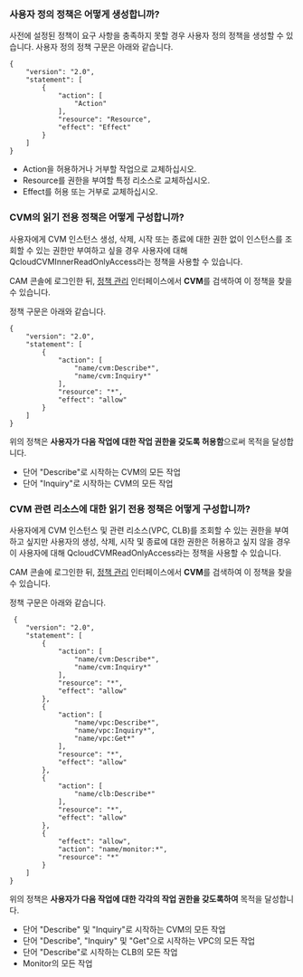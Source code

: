 ### 사용자 정의 정책은 어떻게 생성합니까?

사전에 설정된 정책이 요구 사항을 충족하지 못할 경우 사용자 정의 정책을 생성할 수 있습니다.
사용자 정의 정책 구문은 아래와 같습니다.

```
{
    "version": "2.0",
    "statement": [
        {
            "action": [
                "Action"
            ],
            "resource": "Resource",
            "effect": "Effect"
        }
    ]
}
```

- Action을 허용하거나 거부할 작업으로 교체하십시오.
- Resource를 권한을 부여할 특정 리소스로 교체하십시오.
- Effect를 허용 또는 거부로 교체하십시오.

### CVM의 읽기 전용 정책은 어떻게 구성합니까?

사용자에게 CVM 인스턴스 생성, 삭제, 시작 또는 종료에 대한 권한 없이 인스턴스를 조회할 수 있는 권한만 부여하고 싶을 경우 사용자에 대해 QcloudCVMInnerReadOnlyAccess라는 정책을 사용할 수 있습니다.

CAM 콘솔에 로그인한 뒤, [정책 관리](https://console.cloud.tencent.com/cam/policy) 인터페이스에서 **CVM**를 검색하여 이 정책을 찾을 수 있습니다.

정책 구문은 아래와 같습니다.

```
{
    "version": "2.0",
    "statement": [
        {
            "action": [
                "name/cvm:Describe*",
                "name/cvm:Inquiry*"
            ],
            "resource": "*",
            "effect": "allow"
        }
    ]
}
```

위의 정책은 **사용자가 다음 작업에 대한 작업 권한을 갖도록 허용함**으로써 목적을 달성합니다.

- 단어 "Describe"로 시작하는 CVM의 모든 작업
- 단어 "Inquiry"로 시작하는 CVM의 모든 작업

### CVM 관련 리소스에 대한 읽기 전용 정책은 어떻게 구성합니까?

사용자에게 CVM 인스턴스 및 관련 리소스(VPC, CLB)를 조회할 수 있는 권한을 부여하고 싶지만 사용자의 생성, 삭제, 시작 및 종료에 대한 권한은 허용하고 싶지 않을 경우 이 사용자에 대해 QcloudCVMReadOnlyAccess라는 정책을 사용할 수 있습니다.

CAM 콘솔에 로그인한 뒤, [정책 관리](https://console.cloud.tencent.com/cam/policy) 인터페이스에서 **CVM**를 검색하여 이 정책을 찾을 수 있습니다.

정책 구문은 아래와 같습니다.

```
 {
    "version": "2.0",
    "statement": [
        {
            "action": [
                "name/cvm:Describe*",
                "name/cvm:Inquiry*"
            ],
            "resource": "*",
            "effect": "allow"
        },
        {
            "action": [
                "name/vpc:Describe*",
                "name/vpc:Inquiry*",
                "name/vpc:Get*"
            ],
            "resource": "*",
            "effect": "allow"
        },
        {
            "action": [
                "name/clb:Describe*"
            ],
            "resource": "*",
            "effect": "allow"
        },
        {
            "effect": "allow",
            "action": "name/monitor:*",
            "resource": "*"
        }
    ]
}
```

위의 정책은 **사용자가 다음 작업에 대한 각각의 작업 권한을 갖도록하여** 목적을 달성합니다.

- 단어 "Describe" 및 "Inquiry"로 시작하는 CVM의 모든 작업
- 단어 "Describe", "Inquiry" 및 "Get"으로 시작하는 VPC의 모든 작업
- 단어 "Describe"로 시작하는 CLB의 모든 작업
- Monitor의 모든 작업

